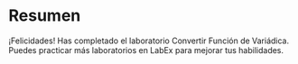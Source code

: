 # Resumen

¡Felicidades! Has completado el laboratorio Convertir Función de Variádica. Puedes practicar más laboratorios en LabEx para mejorar tus habilidades.

